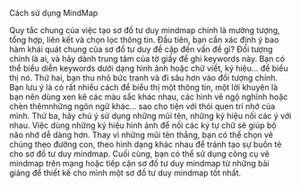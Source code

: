 Cách sử dụng MindMap

Quy tắc chung của việc tạo sơ đồ tư duy mindmap chính là mường tượng, tổng hợp, liên kết và chọn lọc thông tin.
Đầu tiên, bạn cần xác định ý bao hàm khái quát chung của sơ đồ tư duy đề cập đến vấn đề gì? Đối tượng chính là ai, và hãy dành trung tâm của tờ giấy để ghi keywords này. Bạn có thể biểu diễn keywords dưới dạng hình ảnh hoặc chữ viết, ký hiệu… để biểu thị nó.
Thứ hai, bạn thu nhỏ bức tranh và đi sâu hơn vào đối tượng chính. Bạn lưu ý là có rất nhiều cách để biểu thị một thông tin, một lời khuyên là bạn nên dùng xen kẽ các màu sắc khác nhau, các hình vẽ ngộ nghĩnh hoặc chèn thêmnhững ngôn ngữ khác… sao cho tiện với thói quen trí nhớ của mình.
Thứ ba, hãy chú ý sử dụng những mũi tên, những ký hiệu nối các ý với nhau. Việc dùng những ký hiệu hình ảnh để nối các ký tự chữ sẽ giúp bộ não nhớ dễ dàng hơn. Thay vì những mũi tên thẳng, bạn có thể chọn vẽ chúng theo đường con, theo hình dạng khác nhau để tránh tạo sự buồn tẻ cho sơ đồ tư duy mindmap.
Cuối cùng, bạn có thể sử dụng công cụ vẽ mindmap trên mạng hoặc tiếp cận sơ đồ tư duy mindmap từ những bài giảng để thiết kế cho mình một sơ đồ tư duy mindmap tốt nhất. 
